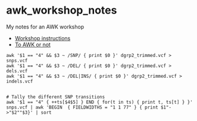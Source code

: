 # awk_workshop_notes
My notes for an AWK workshop

 * [Workshop instructions](https://uppmax.uu.se/support-sv/courses-and-workshops/awk-workshop)
 * [To AWK or not](https://pmitev.github.io/to-awk-or-not/)


```
awk '$1 == "4" && $3 ~ /SNP/ { print $0 }' dgrp2_trimmed.vcf > snps.vcf
awk '$1 == "4" && $3 ~ /DEL/ { print $0 }' dgrp2_trimmed.vcf > dels.vcf
awk '$1 == "4" && $3 ~ /DEL|INS/ { print $0 }' dgrp2_trimmed.vcf > indels.vcf


# Tally the different SNP transitions
awk '$1 == "4" { ++ts[$4$5] } END { for(t in ts) { print t, ts[t] } }' snps.vcf | awk 'BEGIN  { FIELDWIDTHS = "1 1 77" } { print $1"->"$2""$3}' | sort
```
